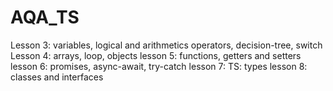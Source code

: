 # AQA_TS

Lesson 3: variables, logical and arithmetics operators, decision-tree, switch
Lesson 4: arrays, loop, objects
lesson 5: functions, getters and setters
lesson 6: promises, async-await, try-catch
lesson 7: TS: types
lesson 8: classes and interfaces
